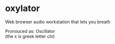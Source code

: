 # oxylator
Web browser audio workstation that lets you breath

Pronouced as: Oscillator<br>
(the x is greek letter chi)

